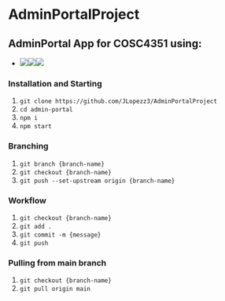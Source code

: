 # AdminPortalProject

## AdminPortal App for COSC4351 using:
- <img src="https://img.shields.io/badge/react%20-%2320232a.svg?&style=for-the-badge&logo=react&logoColor=%2361DAFB"/><img src="https://img.shields.io/badge/material%20ui%20-%230081CB.svg?&style=for-the-badge&logo=material-ui&logoColor=white"/><img src="https://img.shields.io/badge/firebase%20-%23039BE5.svg?&style=for-the-badge&logo=firebase"/>

### Installation and Starting

1. `git clone https://github.com/JLopezz3/AdminPortalProject`
2. `cd admin-portal`
3. `npm i`
4. `npm start`

### Branching

1. `git branch {branch-name}`
2. `git checkout {branch-name}`
3. `git push --set-upstream origin {branch-name}`

### Workflow

1. `git checkout {branch-name}`
2. `git add .`
3. `git commit -m {message}`
4. `git push`

### Pulling from main branch

1. `git checkout {branch-name}`
2. `git pull origin main`
